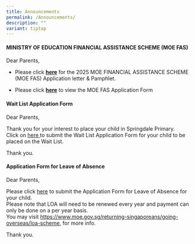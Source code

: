 ```yaml
---
title: Announcements
permalink: /Announcements/
description: ""
variant: tiptap
---
```

<h4><strong>MINISTRY OF EDUCATION FINANCIAL ASSISTANCE SCHEME (MOE FAS)</strong></h4>
<p>Dear Parents,</p>
<ul data-tight="true" class="tight">
<li>
<p>Please click&nbsp;<strong><a href="https://go.gov.sg/sdps-moe-fas-info-and-pamphlet" rel="noopener noreferrer nofollow" target="_blank">here</a></strong>&nbsp;for
the 2025 MOE FINANCIAL ASSISTANCE SCHEME (MOE FAS) Application letter &amp;
Pamphlet.</p>
</li>
<li>
<p>Please click&nbsp;<strong><a href="https://go.gov.sg/sdps-moe-fas-application-form" rel="noopener noreferrer nofollow" target="_blank">here</a></strong>&nbsp;to
view the&nbsp;MOE FAS Application Form</p>
</li>
</ul>
<p></p>
<h4><strong>Wait List Application Form</strong></h4>
<p>Dear Parents,</p>
<p>Thank you for your interest to place your child in Springdale Primary.
<br>Click on&nbsp;<a href="https://go.gov.sg/sdpswaitlistapplicationform" rel="noopener nofollow" target="_blank">here </a>to
submit the Wait List Application Form for your child to be placed on the
Wait List.</p>
<p>Thank you.</p>
<p></p>
<h4><strong>Application Form for Leave of Absence</strong></h4>
<p>Dear Parents,</p>
<p>Please click <a href="https://form.gov.sg/60b9859d6995cb00125e9e66" rel="noopener nofollow" target="_blank">here</a> to
submit the Application Form for Leave of Absence for your child.
<br>Please note that LOA will need to be renewed every year and payment can
only be done on a per year basis.
<br>You may visit <a href="https://www.moe.gov.sg/returning-singaporeans/going-overseas/loa-scheme" rel="noopener noreferrer nofollow" target="_blank">https://www.moe.gov.sg/returning-singaporeans/going-overseas/loa-scheme</a>,
for more info.</p>
<p>Thank you.</p>
<p></p>
<p>
<br>
</p>